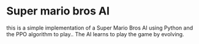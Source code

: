 # Super mario bros AI 
this is a simple implementation of a Super Mario Bros AI using Python and the PPO algorithm to play.. The AI learns to play the game by evolving.
